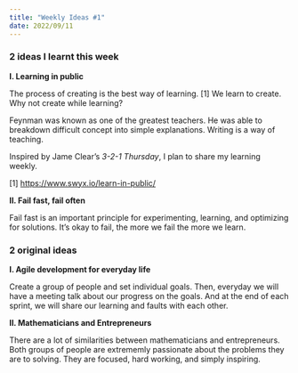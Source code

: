 ```yaml
---
title: "Weekly Ideas #1"
date: 2022/09/11
---
```

### 2 ideas I learnt this week
**I. Learning in public** 

The process of creating is the best way of learning. [1] We learn to create. Why not create while learning? 

Feynman was known as one of the greatest teachers. He was able to breakdown difficult concept into simple explanations. Writing is a way of teaching.

Inspired by Jame Clear’s *3-2-1 Thursday*, I plan to share my learning weekly.

[1] https://www.swyx.io/learn-in-public/

**II. Fail fast, fail often**

Fail fast is an important principle for experimenting, learning, and optimizing for solutions. It’s okay to fail, the more we fail the more we learn. 


### 2 original ideas
**I. Agile development for everyday life**

Create a group of people and set individual goals. Then, everyday we will have a meeting talk about our progress on the goals. And at the end of each sprint, we will share our learning and faults with each other.

**II. Mathematicians and Entrepreneurs**

There are a lot of similarities between mathematicians and entrepreneurs. Both groups of people are extrememly passionate about the problems they are to solving. They are focused, hard working, and simply inspiring.